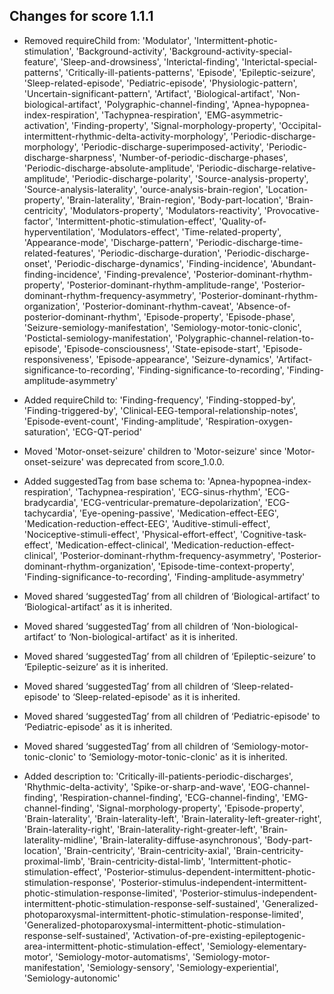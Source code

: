 ## Changes for score 1.1.1

* Removed requireChild from: 'Modulator', 'Intermittent-photic-stimulation', 'Background-activity', 'Background-activity-special-feature', 'Sleep-and-drowsiness', 'Interictal-finding', 'Interictal-special-patterns', 'Critically-ill-patients-patterns', 'Episode', 'Epileptic-seizure', 'Sleep-related-episode', 'Pediatric-episode', 'Physiologic-pattern', 'Uncertain-significant-pattern', 'Artifact', 'Biological-artifact', 'Non-biological-artifact', 'Polygraphic-channel-finding', 'Apnea-hypopnea-index-respiration', 'Tachypnea-respiration', 'EMG-asymmetric-activation', 'Finding-property', 'Signal-morphology-property', 'Occipital-intermittent-rhythmic-delta-activity-morphology', 'Periodic-discharge-morphology', 'Periodic-discharge-superimposed-activity', 'Periodic-discharge-sharpness', 'Number-of-periodic-discharge-phases', 'Periodic-discharge-absolute-amplitude', 'Periodic-discharge-relative-amplitude', 'Periodic-discharge-polarity', 'Source-analysis-property', 'Source-analysis-laterality', 'ource-analysis-brain-region', 'Location-property', 'Brain-laterality', 'Brain-region', 'Body-part-location', 'Brain-centricity', 'Modulators-property', 'Modulators-reactivity', 'Provocative-factor', 'Intermittent-photic-stimulation-effect', 'Quality-of-hyperventilation', 'Modulators-effect', 'Time-related-property', 'Appearance-mode', 'Discharge-pattern', 'Periodic-discharge-time-related-features', 'Periodic-discharge-duration', 'Periodic-discharge-onset', 'Periodic-discharge-dynamics', 'Finding-incidence', 'Abundant-finding-incidence', 'Finding-prevalence', 'Posterior-dominant-rhythm-property', 'Posterior-dominant-rhythm-amplitude-range', 'Posterior-dominant-rhythm-frequency-asymmetry', 'Posterior-dominant-rhythm-organization', 'Posterior-dominant-rhythm-caveat', 'Absence-of-posterior-dominant-rhythm', 'Episode-property', 'Episode-phase', 'Seizure-semiology-manifestation', 'Semiology-motor-tonic-clonic', 'Postictal-semiology-manifestation', 'Polygraphic-channel-relation-to-episode', 'Episode-consciousness', 'State-episode-start', 'Episode-responsiveness', 'Episode-appearance', 'Seizure-dynamics', 'Artifact-significance-to-recording', 'Finding-significance-to-recording', 'Finding-amplitude-asymmetry'

* Added requireChild to: 'Finding-frequency', 'Finding-stopped-by', 'Finding-triggered-by', 'Clinical-EEG-temporal-relationship-notes', 'Episode-event-count', 'Finding-amplitude', 'Respiration-oxygen-saturation', 'ECG-QT-period'

* Moved 'Motor-onset-seizure' children to 'Motor-seizure' since 'Motor-onset-seizure' was deprecated from score_1.0.0.

* Added suggestedTag from base schema to: 'Apnea-hypopnea-index-respiration', 'Tachypnea-respiration', 'ECG-sinus-rhythm', 'ECG-bradycardia', 'ECG-ventricular-premature-depolarization', 'ECG-tachycardia', 'Eye-opening-passive', 'Medication-effect-EEG', 'Medication-reduction-effect-EEG', 'Auditive-stimuli-effect', 'Nociceptive-stimuli-effect', 'Physical-effort-effect', 'Cognitive-task-effect', 'Medication-effect-clinical', 'Medication-reduction-effect-clinical', 'Posterior-dominant-rhythm-frequency-asymmetry', 'Posterior-dominant-rhythm-organization', 'Episode-time-context-property', 'Finding-significance-to-recording', 'Finding-amplitude-asymmetry'

* Moved shared ‘suggestedTag’ from all children of ‘Biological-artifact’ to ‘Biological-artifact’ as it is inherited.
* Moved shared ‘suggestedTag’ from all children of ‘Non-biological-artifact’ to ‘Non-biological-artifact' as it is inherited.
* Moved shared ‘suggestedTag’ from all children of ‘Epileptic-seizure’ to ‘Epileptic-seizure’ as it is inherited.
* Moved shared ‘suggestedTag’ from all children of ‘Sleep-related-episode' to ‘Sleep-related-episode' as it is inherited.
* Moved shared ‘suggestedTag’ from all children of ‘Pediatric-episode' to ‘Pediatric-episode' as it is inherited.
* Moved shared ‘suggestedTag’ from all children of ‘Semiology-motor-tonic-clonic' to ‘Semiology-motor-tonic-clonic' as it is inherited.


* Added description to: 'Critically-ill-patients-periodic-discharges', 'Rhythmic-delta-activity', 'Spike-or-sharp-and-wave', 'EOG-channel-finding', 'Respiration-channel-finding', 'ECG-channel-finding', 'EMG-channel-finding', 'Signal-morphology-property', 'Episode-property', 'Brain-laterality', 'Brain-laterality-left', 'Brain-laterality-left-greater-right', 'Brain-laterality-right', 'Brain-laterality-right-greater-left', 'Brain-laterality-midline', 'Brain-laterality-diffuse-asynchronous', 'Body-part-location', 'Brain-centricity', 'Brain-centricity-axial', 'Brain-centricity-proximal-limb', 'Brain-centricity-distal-limb', 'Intermittent-photic-stimulation-effect', 'Posterior-stimulus-dependent-intermittent-photic-stimulation-response', 'Posterior-stimulus-independent-intermittent-photic-stimulation-response-limited', 'Posterior-stimulus-independent-intermittent-photic-stimulation-response-self-sustained', 'Generalized-photoparoxysmal-intermittent-photic-stimulation-response-limited', 'Generalized-photoparoxysmal-intermittent-photic-stimulation-response-self-sustained', 'Activation-of-pre-existing-epileptogenic-area-intermittent-photic-stimulation-effect', 'Semiology-elementary-motor', 'Semiology-motor-automatisms', 'Semiology-motor-manifestation', 'Semiology-sensory', 'Semiology-experiential', 'Semiology-autonomic'